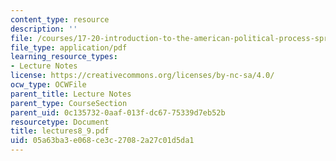 ```yaml
---
content_type: resource
description: ''
file: /courses/17-20-introduction-to-the-american-political-process-spring-2004/05a63ba3e068ce3c27082a27c01d5da1_lectures8_9.pdf
file_type: application/pdf
learning_resource_types:
- Lecture Notes
license: https://creativecommons.org/licenses/by-nc-sa/4.0/
ocw_type: OCWFile
parent_title: Lecture Notes
parent_type: CourseSection
parent_uid: 0c135732-0aaf-013f-dc67-75339d7eb52b
resourcetype: Document
title: lectures8_9.pdf
uid: 05a63ba3-e068-ce3c-2708-2a27c01d5da1
---
```

